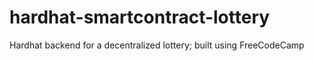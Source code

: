# hardhat-smartcontract-lottery
Hardhat backend for a decentralized lottery; built using FreeCodeCamp

